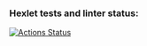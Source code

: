 ### Hexlet tests and linter status:
[![Actions Status](https://github.com/nikitinskaya/backend-project-lvl1/workflows/hexlet-check/badge.svg)](https://github.com/nikitinskaya/backend-project-lvl1/actions)
